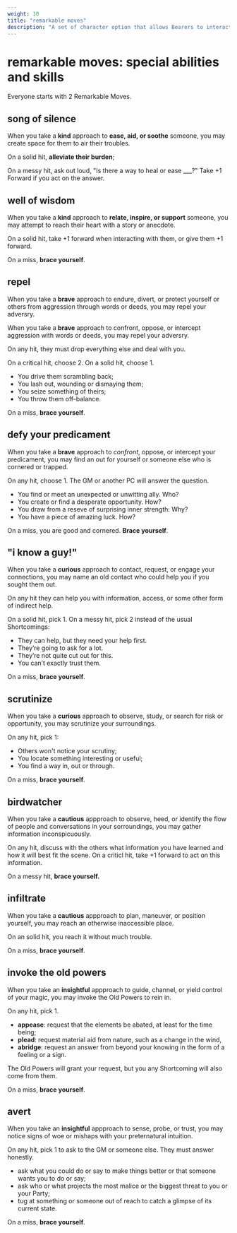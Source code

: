 ```yaml
---
weight: 10
title: "remarkable moves"
description: "A set of character option that allows Bearers to interact differently through their Core Moves."
---
```


# remarkable moves: special abilities and skills

Everyone starts with 2 Remarkable Moves.

## song of silence

When you take a **kind** approach to **ease, aid, or soothe** someone, you may create space for them to air their troubles.

On a solid hit, **alleviate their burden**;

On a messy hit, ask out loud, "Is there a way to heal or ease ___?" Take +1 Forward if you act on the answer.

## well of wisdom

When you take a **kind** approach to **relate, inspire, or support** someone, you may attempt to reach their heart with a story or anecdote.

On a solid hit, take +1 forward when interacting with them, or give them +1 forward.

On a miss, **brace yourself**.

## repel

When you take a **brave** approach to endure, divert, or protect yourself or others from aggression through words or deeds, you may repel your adversry.

When you take a **brave** approach to confront, oppose, or intercept aggression with words or deeds, you may repel your adversry.

On any hit, they must drop everything else and deal with you.

On a critical hit, choose 2. On a solid hit, choose 1.

- You drive them scrambling back;
- You lash out, wounding or dismaying them;
- You seize something of theirs;
- You throw them off-balance.

On a miss, **brace yourself**.

## defy your predicament

When you take a **brave** approach to _confront_, oppose, or intercept your predicament, you may find an out for yourself or someone else who is cornered or trapped.

On any hit, choose 1. The GM or another PC will answer the question.

- You find or meet an unexpected or unwitting ally. Who?
- You create or find a desperate opportunity. How?
- You draw from a reseve of surprising inner strength: Why?
- You have a piece of amazing luck. How?

On a miss, you are good and cornered. **Brace yourself**.

## "i know a guy!"

When you take a **curious** approach to contact, request, or engage your connections, you may name an old contact who could help you if you sought them out. 

On any hit they can help you with information, access, or some other form of indirect help. 

On a solid hit, pick 1. On a messy hit, pick 2 instead of the usual Shortcomings:

- They can help, but they need your help first.
- They’re going to ask for a lot.
- They’re not quite cut out for this.
- You can’t exactly trust them.

On a miss, **brace yourself**. 

## scrutinize

When you take a **curious** approach to observe, study, or search for risk or opportunity, you may scrutinize your surroundings.

On any hit, pick 1:

- Others won't notice your scrutiny;
- You locate something interesting or useful;
- You find a way in, out or through.

On a miss, **brace yourself**.

## birdwatcher

When you take a **cautious** appproach to observe, heed, or identify the flow of people and conversations in your sorroundings, you may gather information inconspicuously.

On any hit, discuss with the others what information you have learned and how it will best fit the scene. On a criticl hit, take +1 forward to act on this information.

On a messy hit, **brace yourself.**

## infiltrate

When you take a **cautious** appproach to plan, maneuver, or position yourself, you may reach an otherwise inaccessible place.

On an solid hit, you reach it without much trouble.

On a miss, **brace yourself**.

## invoke the old powers

When you take an **insightful** appproach to guide, channel, or yield control of your magic, you may invoke the Old Powers to rein in.

On any hit, pick 1.

- **appease**: request that the elements be abated, at least for the time being;
- **plead**: request material aid from nature, such as a change in the wind, 
- **abridge**: request an answer from beyond your knowing in the form of a feeling or a sign.

The Old Powers will grant your request, but you any Shortcoming will also come from them.

On a miss, **brace yourself**.

## avert

When you take an **insightful** appproach to sense, probe, or trust, you may notice signs of woe or mishaps with your preternatural intuition.

On any hit, pick 1 to ask to the GM or someone else. They must answer honestly.

- ask what you could do or say to make things better or that someone wants you to do or say;
- ask who or what projects the most malice or the biggest threat to you or your Party;
- tug at something or someone out of reach to catch a glimpse of its current state.

On a miss, **brace yourself**.